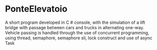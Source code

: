 # PonteElevatoio
A short program developed in C # console, with the simulation of a lift bridge with passage between cars and trucks in alternating one-way.
Vehicle passing is handled through the use of concurrent programming, using thread, semaphore, semaphore sli, lock construct and use of async Task
